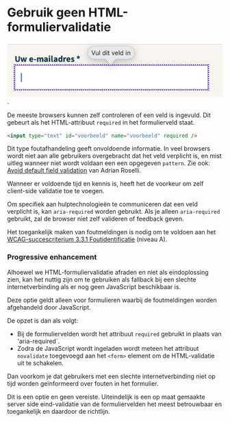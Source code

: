 <!-- @license CC0-1.0 -->

# Gebruik geen HTML-formuliervalidatie

![Voorbeeld van HTML-validatie, een ballonnetje boven het formulierveld met de tekst: vul dit veld in](https://raw.githubusercontent.com/nl-design-system/documentatie/assets/richtlijnen_formulier_html_validatie.png).

De meeste browsers kunnen zelf controleren of een veld is ingevuld. Dit gebeurt als het HTML-attribuut `required` in het formulierveld staat.

```html
<input type="text" id="voorbeeld" name="voorbeeld" required />
```

Dit type foutafhandeling geeft onvoldoende informatie. In veel browsers wordt niet aan alle gebruikers overgebracht dat het veld verplicht is, en mist uitleg wanneer niet wordt voldaan een een opgegeven `pattern`. Zie ook: [<span lang="en">Avoid default field validation</span>](https://adrianroselli.com/2019/02/avoid-default-field-validation.html) van Adrian Roselli.

Wanneer er voldoende tijd en kennis is, heeft het de voorkeur om zelf client-side validatie toe te voegen.

Om specifiek aan hulptechnologieën te communiceren dat een veld verplicht is, kan `aria-required` worden gebruikt. Als je alleen `aria-required` gebruikt, zal de browser niet zelf valideren of feedback geven.

Het toegankelijk maken van foutmeldingen is nodig om te voldoen aan het [WCAG-succescriterium 3.3.1 Foutidentificatie](/wcag/3.3.1/) (niveau A).

### Progressive enhancement

Alhoewel we HTML-formuliervalidatie afraden en niet als eindoplossing zien, kan het nuttig zijn om te gebruiken als fallback bij een slechte internetverbinding als er nog geen JavaScript beschikbaar is.

Deze optie geldt alleen voor formulieren waarbij de foutmeldingen worden afgehandeld door JavaScript.

De opzet is dan als volgt:

- Bij de formuliervelden wordt het attribuut `required` gebruikt in plaats van 'aria-required`.
- Zodra de JavaScript wordt ingeladen wordt meteen het attribuut `novalidate` toegevoegd aan het `<form>` element om de HTML-validatie uit te schakelen.

Dan voorkom je dat gebruikers met een slechte internetverbinding niet op tijd worden geïnformeerd over fouten in het formulier.

Dit is een optie en geen vereiste. Uiteindelijk is een op maat gemaakte server side eind-validatie van de formuliervelden het meest betrouwbaar en toegankelijk en daardoor de richtlijn.
